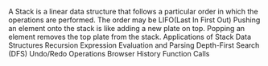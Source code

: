 A Stack is a linear data structure that follows a particular order in which the operations are performed. The order may be LIFO(Last In First Out)
Pushing an element onto the stack is like adding a new plate on top.
Popping an element removes the top plate from the stack.
Applications of Stack Data Structures
Recursion
Expression Evaluation and Parsing
Depth-First Search (DFS)
Undo/Redo Operations
Browser History
Function Calls
